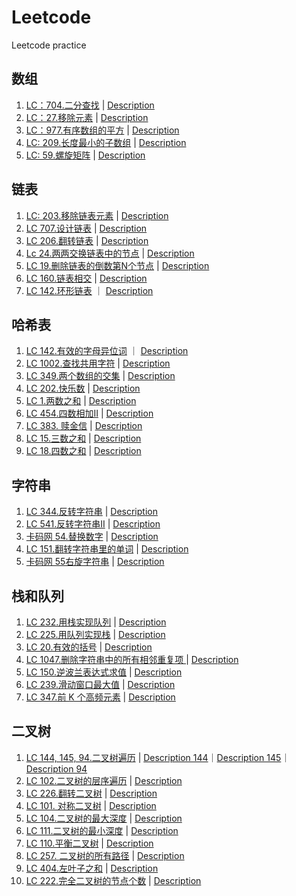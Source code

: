 # Leetcode
Leetcode practice

## 数组
1. [LC：704.二分查找](https://github.com/alstondu/lc/tree/main/704) | [Description](https://leetcode.cn/problems/binary-search/description/)
3. [LC：27.移除元素](https://github.com/alstondu/lc/tree/main/27) | [Description](https://leetcode.cn/problems/remove-element/description/)
4. [LC：977.有序数组的平方](https://github.com/alstondu/lc/tree/main/977) | [Description](https://leetcode.cn/problems/squares-of-a-sorted-array/description/)
5. [LC: 209.长度最小的子数组](https://github.com/alstondu/lc/tree/main/209) | [Description](https://leetcode.cn/problems/minimum-size-subarray-sum/description/)
6. [LC: 59.螺旋矩阵](https://github.com/alstondu/lc/tree/main/59) | [Description](https://leetcode.cn/problems/spiral-matrix-ii/description/)

## 链表
1. [LC: 203.移除链表元素](https://github.com/alstondu/lc/tree/main/203) | [Description](https://leetcode.cn/problems/remove-linked-list-elements/description/)
2. [LC 707.设计链表](https://github.com/alstondu/lc/tree/main/707) | [Description](https://leetcode.cn/problems/design-linked-list/description/)
3. [LC 206.翻转链表](https://github.com/alstondu/lc/tree/main/206) | [Description](https://leetcode.cn/problems/reverse-linked-list/description/)
4. [Lc 24.两两交换链表中的节点](https://github.com/alstondu/lc/tree/main/24) | [Description](https://leetcode.cn/problems/swap-nodes-in-pairs/description/)
5. [LC 19.删除链表的倒数第N个节点](https://github.com/alstondu/lc/tree/main/19) | [Description](https://leetcode.cn/problems/remove-nth-node-from-end-of-list/description/)
6. [LC 160.链表相交](https://github.com/alstondu/lc/tree/main/160) | [Description](https://leetcode.cn/problems/intersection-of-two-linked-lists/description/)
7. [LC 142.环形链表](https://github.com/alstondu/lc/tree/main/142) ｜ [Description](https://leetcode.cn/problems/linked-list-cycle-ii/description/)

## 哈希表
1. [LC 142.有效的字母异位词](https://github.com/alstondu/lc/tree/main/242) ｜ [Description](https://leetcode.cn/problems/valid-anagram/description/)
2. [LC 1002.查找共用字符](https://github.com/alstondu/lc/tree/main/1002) | [Description](https://leetcode.cn/problems/find-common-characters/description/)
3. [LC 349.两个数组的交集](https://github.com/alstondu/lc/tree/main/349) | [Description](https://leetcode.cn/problems/intersection-of-two-arrays/description/)
4. [LC 202.快乐数](https://github.com/alstondu/lc/tree/main/202) | [Description](https://leetcode.cn/problems/happy-number/)
5. [LC 1.两数之和](https://github.com/alstondu/lc/tree/main/1) | [Description](https://leetcode.cn/problems/two-sum/description/)
6. [LC 454.四数相加II](https://github.com/alstondu/lc/tree/main/454) | [Description](https://leetcode.cn/problems/4sum-ii/description/)
7. [LC 383. 赎金信](https://github.com/alstondu/lc/tree/main/383) | [Description](https://leetcode.cn/problems/ransom-note/description/)
8. [LC 15.三数之和](https://github.com/alstondu/lc/tree/main/15) | [Description](https://leetcode.cn/problems/3sum/description/)
9. [LC 18.四数之和](https://github.com/alstondu/lc/tree/main/18) | [Description](https://leetcode.cn/problems/4sum/description/)

## 字符串
1. [LC 344.反转字符串](https://github.com/alstondu/lc/tree/main/344) | [Description](https://leetcode.cn/problems/reverse-string/description/)
2. [LC 541.反转字符串II](https://github.com/alstondu/lc/tree/main/541) | [Description](https://leetcode.cn/problems/reverse-string-ii/description/)
3. [卡码网 54.替换数字](https://github.com/alstondu/lc/tree/main/km54) | [Description](https://kamacoder.com/problempage.php?pid=1064)
4. [LC 151.翻转字符串里的单词](https://github.com/alstondu/lc/tree/main/151) | [Description](https://leetcode.cn/problems/reverse-words-in-a-string/description/)
5. [卡码网 55右旋字符串](https://github.com/alstondu/lc/tree/main/km55) | [Description](https://kamacoder.com/problempage.php?pid=1065)

## 栈和队列
1. [LC 232.用栈实现队列](https://github.com/alstondu/lc/tree/main/232) | [Description](https://leetcode.cn/problems/implement-queue-using-stacks/description/)
2. [LC 225.用队列实现栈](https://github.com/alstondu/lc/tree/main/225) | [Description](https://leetcode.cn/problems/implement-stack-using-queues/description/)
3. [LC 20.有效的括号](https://github.com/alstondu/lc/tree/main/20) | [Description](https://leetcode.cn/problems/valid-parentheses/description/)
4. [LC 1047.删除字符串中的所有相邻重复项
](https://github.com/alstondu/lc/tree/main/1047) | [Description](https://leetcode.cn/problems/remove-all-adjacent-duplicates-in-string/description/)
5. [LC 150.逆波兰表达式求值](https://github.com/alstondu/lc/tree/main/150) | [Description](https://leetcode.cn/problems/evaluate-reverse-polish-notation/description/)
6. [LC 239.滑动窗口最大值](https://github.com/alstondu/lc/tree/main/239) | [Description](https://leetcode.cn/problems/sliding-window-maximum/description/)
7. [LC 347.前 K 个高频元素](https://github.com/alstondu/lc/tree/main/347) | [Description](https://leetcode.cn/problems/top-k-frequent-elements/description/)

## 二叉树
1. [LC 144, 145, 94.二叉树遍历](https://github.com/alstondu/lc/tree/main/144%EF%BC%8C145%EF%BC%8C94) | [Description 144](https://leetcode.cn/problems/binary-tree-preorder-traversal/description/)｜[Description 145](https://leetcode.cn/problems/binary-tree-postorder-traversal/description/)｜[Description 94](https://leetcode.cn/problems/binary-tree-inorder-traversal/description/)
2. [LC 102.二叉树的层序遍历](https://github.com/alstondu/lc/tree/main/102) | [Description](https://leetcode.cn/problems/binary-tree-level-order-traversal/)
3. [LC 226.翻转二叉树](https://github.com/alstondu/lc/tree/main/226) | [Description](https://leetcode.cn/problems/invert-binary-tree/description/)
4. [LC 101. 对称二叉树](https://github.com/alstondu/lc/tree/main/101) | [Description](https://leetcode.cn/problems/symmetric-tree/description/)
5. [LC 104.二叉树的最大深度](https://github.com/alstondu/lc/tree/main/104) | [Description](https://leetcode.cn/problems/maximum-depth-of-binary-tree/description/)
6. [LC 111.二叉树的最小深度](https://github.com/alstondu/lc/tree/main/111) | [Description](https://leetcode.cn/problems/minimum-depth-of-binary-tree/description/)
7. [LC 110.平衡二叉树](https://github.com/alstondu/lc/tree/main/110) | [Description](https://leetcode.cn/problems/balanced-binary-tree/description/)
8. [LC 257. 二叉树的所有路径](https://github.com/alstondu/lc/tree/main/257) | [Description](https://leetcode.cn/problems/binary-tree-paths/description/)
9. [LC 404.左叶子之和](https://github.com/alstondu/lc/tree/main/404) | [Description](https://leetcode.cn/problems/sum-of-left-leaves/description/)
10. [LC 222.完全二叉树的节点个数](https://github.com/alstondu/lc/tree/main/222) | [Description](https://leetcode.cn/problems/count-complete-tree-nodes/description/)